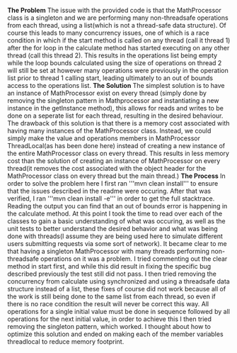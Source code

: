 __The Problem__
The issue with the provided code is that the MathProcessor class is a singleton and we are performing many non-threadsafe operations from each thread, using a list(which is not a thread-safe data structure).
Of course this leads to many concurrency issues, one of which is a race condition in which if the start method is called on any thread (call it thread 1) after the for loop in the calculate method has started executing on any other thread (call this thread 2). This results in the operations list being empty while the loop bounds calculated using the size of operations on thread 2 will still be set at however many operations were previously in the operation list prior to thread 1 calling start, leading ultimately to an out of bounds access to the operations list.
__The Solution__
The simplest solution is to have an instance of MathProcessor exist on every thread (simply done by removing the singleton pattern in Mathprocessor and instantiating a new instance in the getInstance method), this allows for reads and writes to be done on a seperate list for each thread, resulting in the desired behaviour.
The drawback of this solution is that there is a memory cost associated with having many instances of the MathProcessor class.
Instead, we could simply make the value and operations members in MathProcessor ThreadLocal(as has been done here) instead of creating a new instance of the entire MathProcessor class on every thread. This results in less memory cost than the solution of creating an instance of MathProcessor on every thread(it removes the cost associated with the object header for the MathProcessor class on every thread but the main thread.)
__The Process__
In order to solve the problem here I first ran '''mvn clean install''' to ensure that the issues described in the readme were occuring. After that was verified, I ran '''mvn clean install -e''' in order to get the full stacktrace.
Reading the output you can find that an out of bounds error is happening in the calculate method. At this point I took the time to read over each of the classes to gain a basic understanding of what was occuring, as well as the unit tests to better understand the desired behavior and what was being done with threads(I assume they are being used here to simulate different users submitting requests via some sort of network).
It became clear to me that having a singleton MathProcessor with many threads performing non-threadsafe operations on it was a problem. I tried commenting out the clear method in start first, and while this did result in fixing the specific bug described previously the test still did not pass. I then tried removing the concurrency from calculate using synchronized and using a threadsafe data structure instead of a list, these fixes of course did not work because all of the work is still being done to the same list from each thread, so even if there is no race condition the result will never be correct this way. All operations for a single initial value must be done in sequence followed by all operations for the next initial value, in order to achieve this I then tried removing the singleton pattern, which worked. I thought about how to optimize this solution and ended on making each of the member variables threadlocal to reduce memory footprint.